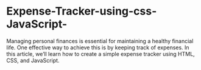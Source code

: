 # Expense-Tracker-using-css-JavaScript-
Managing personal finances is essential for maintaining a healthy financial life. One effective way to achieve this is by keeping track of expenses. In this article, we’ll learn how to create a simple expense tracker using HTML, CSS, and JavaScript. 
